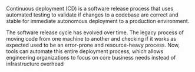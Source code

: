 Continuous deployment (CD) is a software release process that uses automated testing to validate if changes to a codebase are correct and stable for immediate autonomous deployment to a production environment.

The software release cycle has evolved over time. The legacy process of moving code from one machine to another and checking if it works as expected used to be an error-prone and resource-heavy process. Now, tools can automate this entire deployment process, which allows engineering organizations to focus on core business needs instead of infrastructure overhead
